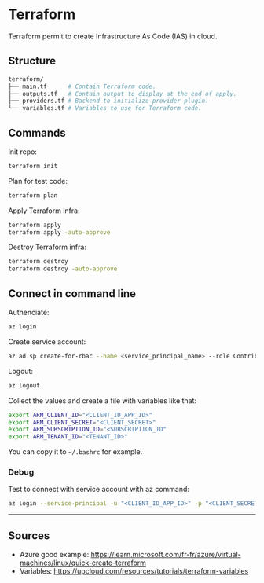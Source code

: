 # Terraform

Terraform permit to create Infrastructure As Code (IAS) in cloud.

## Structure

```bash
terraform/
├── main.tf      # Contain Terraform code.
├── outputs.tf   # Contain output to display at the end of apply.
├── providers.tf # Backend to initialize provider plugin.
└── variables.tf # Variables to use for Terraform code.
```

## Commands

Init repo:
```bash
terraform init
```

Plan for test code:
```bash
terraform plan
```

Apply Terraform infra:
```bash
terraform apply
terraform apply -auto-approve
```

Destroy Terraform infra:
```bash
terraform destroy
terraform destroy -auto-approve
```

## Connect in command line

Authenciate:
```bash
az login
```

Create service account:
```bash
az ad sp create-for-rbac --name <service_principal_name> --role Contributor --scopes /subscriptions/<subscription_id>
```

Logout:
```bash
az logout
```

Collect the values and create a file with variables like that:
```bash
export ARM_CLIENT_ID="<CLIENT_ID_APP_ID>"
export ARM_CLIENT_SECRET="<CLIENT_SECRET>"
export ARM_SUBSCRIPTION_ID="<SUBSCRIPTION_ID"
export ARM_TENANT_ID="<TENANT_ID>"
```
You can copy it to <code>~/.bashrc</code> for example.

### Debug

Test to connect with service account with az command:
```bash
az login --service-principal -u "<CLIENT_ID_APP_ID>" -p "<CLIENT_SECRET>" --tenant "<TENANT_ID>"
```

---

## Sources
* Azure good example: https://learn.microsoft.com/fr-fr/azure/virtual-machines/linux/quick-create-terraform
* Variables: https://upcloud.com/resources/tutorials/terraform-variables
